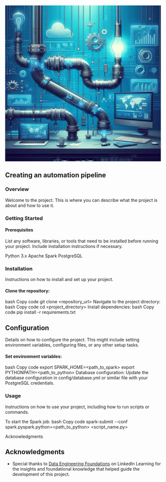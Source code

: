 ![Data Engineerig pipeline](./header.jpeg)

## Creating an automation pipeline
### Overview

Welcome to the project. This is where you can describe what the project is about and how to use it.
### Getting Started
#### Prerequisites
List any software, libraries, or tools that need to be installed before running your project. Include installation instructions if necessary.

Python 3.x
Apache Spark
PostgreSQL
### Installation
Instructions on how to install and set up your project.

#### Clone the repository:
bash
Copy code
git clone <repository_url>
Navigate to the project directory:
bash
Copy code
cd <project_directory>
Install dependencies:
bash
Copy code
pip install -r requirements.txt
## Configuration
Details on how to configure the project. This might include setting environment variables, configuring files, or any other setup tasks.

#### Set environment variables:

bash
Copy code
export SPARK_HOME=<path_to_spark>
export PYTHONPATH=<path_to_python>
Database configuration: Update the database configuration in config/database.yml or similar file with your PostgreSQL credentials.

### Usage
Instructions on how to use your project, including how to run scripts or commands.

To start the Spark job:
bash
Copy code
spark-submit --conf spark.pyspark.python=<path_to_python> <script_name.py>

Acknowledgments
## Acknowledgments

- Special thanks to [Data Engineering Foundations](https://www.linkedin.com/learning/data-engineering-foundations/what-is-data-engineering?resume=false) on LinkedIn Learning for the insights and foundational knowledge that helped guide the development of this project.

